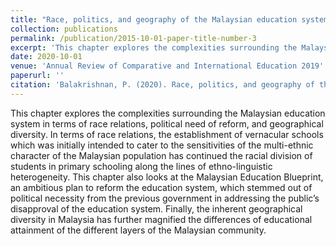 ```yaml
---
title: "Race, politics, and geography of the Malaysian education system: An imaginary piece on how comparative and international education can benefit Malaysia"
collection: publications
permalink: /publication/2015-10-01-paper-title-number-3
excerpt: 'This chapter explores the complexities surrounding the Malaysian education system in terms of race relations, political need of reform, and geographical diversity.'
date: 2020-10-01
venue: 'Annual Review of Comparative and International Education 2019'
paperurl: ''
citation: 'Balakrishnan, P. (2020). Race, politics, and geography of the Malaysian education system: An imaginary piece on how comparative and international education can benefit Malaysia. Annual Review of Comparative and International Education 2019, 61-67.'
---
```


This chapter explores the complexities surrounding the Malaysian education system in terms of race relations, political need of reform, and geographical diversity. In terms of race relations, the establishment of vernacular schools which was initially intended to cater to the sensitivities of the multi-ethnic character of the Malaysian population has continued the racial division of students in primary schooling along the lines of ethno-linguistic heterogeneity. This chapter also looks at the Malaysian Education Blueprint, an ambitious plan to reform the education system, which stemmed out of political necessity from the previous government in addressing the public’s disapproval of the education system. Finally, the inherent geographical diversity in Malaysia has further magnified the differences of educational attainment of the different layers of the Malaysian community.
